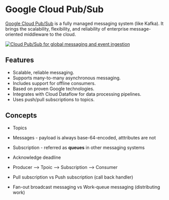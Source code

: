 # Google Cloud Pub/Sub

[Google Cloud Pub/Sub](https://cloud.google.com/pubsub/docs/overview) is a fully managed messaging system (like Kafka). It brings the scalability, flexibility, and reliability of enterprise message-oriented middleware to the cloud.

[![Cloud Pub/Sub for global messaging and event ingestion](https://cloud.google.com/images/pubsub/global-messaging-and-event-ingestion.png)](https://cloud.google.com/pubsub/)
## Features

* Scalable, reliable messaging.
* Supports many-to-many asynchronous messaging.
* Includes support for offline consumers.
* Based on proven Google technologies.
* Integrates with Cloud Dataflow for data processing pipelines.
* Uses push/pull subscriptions to topics.

## Concepts

* Topics
* Messages - payload is always base-64-encoded, atttributes are not
* Subscription - referred as __queues__ in other messaging systems
* Acknowledge deadline

* Producer --> Tpoic --> Subscription --> Consumer
* Pull subscription vs Push subscription (call back handler)
* Fan-out broadcast messaging vs Work-queue messaging (distributing work)
